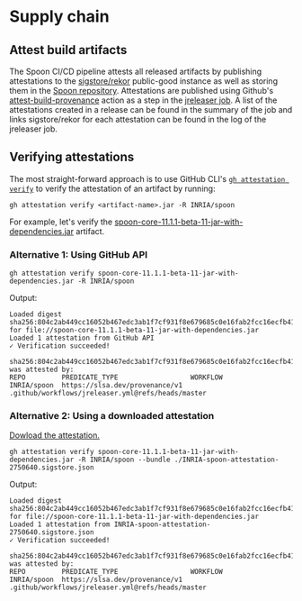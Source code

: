 # Supply chain
## Attest build artifacts
The Spoon CI/CD pipeline attests all released artifacts by publishing attestations to the [sigstore/rekor](https://www.sigstore.dev/) public-good instance as well as storing them in the [Spoon repository](https://github.com/INRIA/spoon/attestations). Attestations are published using Github's [attest-build-provenance](https://github.com/actions/attest-build-provenance) action as a step in the [jreleaser job](https://github.com/ludvigch/spoon/blob/master/.github/workflows/jreleaser.yml). A list of the attestations created in a release can be found in the summary of the job and links sigstore/rekor for each attestation can be found in the log of the jreleaser job.

## Verifying attestations

The most straight-forward approach is to use GitHub CLI's [`gh attestation verify`](https://cli.github.com/manual/gh_attestation_verify) to verify the attestation of an artifact by running: 

`gh attestation verify <artifact-name>.jar -R INRIA/spoon`

For example, let's verify the [spoon-core-11.1.1-beta-11-jar-with-dependencies.jar](https://repo1.maven.org/maven2/fr/inria/gforge/spoon/spoon-core/11.1.1-beta-11/spoon-core-11.1.1-beta-11-jar-with-dependencies.jar) artifact.

### Alternative 1: Using GitHub API

`gh attestation verify spoon-core-11.1.1-beta-11-jar-with-dependencies.jar -R INRIA/spoon`

Output:
```
Loaded digest sha256:804c2ab449cc16052b467edc3ab1f7cf931f8e679685c0e16fab2fcc16ecfb41 for file://spoon-core-11.1.1-beta-11-jar-with-dependencies.jar
Loaded 1 attestation from GitHub API
✓ Verification succeeded!

sha256:804c2ab449cc16052b467edc3ab1f7cf931f8e679685c0e16fab2fcc16ecfb41 was attested by:
REPO         PREDICATE_TYPE                  WORKFLOW                                         
INRIA/spoon  https://slsa.dev/provenance/v1  .github/workflows/jreleaser.yml@refs/heads/master

```

### Alternative 2: Using a downloaded attestation

[Dowload the attestation.](https://github.com/INRIA/spoon/attestations/2750640/download)

`gh attestation verify spoon-core-11.1.1-beta-11-jar-with-dependencies.jar -R INRIA/spoon --bundle ./INRIA-spoon-attestation-2750640.sigstore.json`

Output:
```
Loaded digest sha256:804c2ab449cc16052b467edc3ab1f7cf931f8e679685c0e16fab2fcc16ecfb41 for file://spoon-core-11.1.1-beta-11-jar-with-dependencies.jar
Loaded 1 attestation from INRIA-spoon-attestation-2750640.sigstore.json
✓ Verification succeeded!

sha256:804c2ab449cc16052b467edc3ab1f7cf931f8e679685c0e16fab2fcc16ecfb41 was attested by:
REPO         PREDICATE_TYPE                  WORKFLOW                                         
INRIA/spoon  https://slsa.dev/provenance/v1  .github/workflows/jreleaser.yml@refs/heads/master

```
